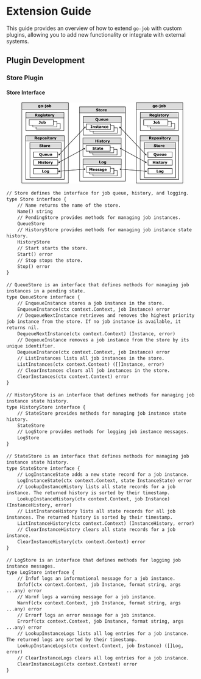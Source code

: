 # Extension Guide

This guide provides an overview of how to extend `go-job` with custom plugins, allowing you to add new functionality or integrate with external systems.

## Plugin Development

### Store Plugin

#### Store Interface

<figure>
<img src="img/job-store.png" alt="job store" />
</figure>

    // Store defines the interface for job queue, history, and logging.
    type Store interface {
        // Name returns the name of the store.
        Name() string
        // PendingStore provides methods for managing job instances.
        QueueStore
        // HistoryStore provides methods for managing job instance state history.
        HistoryStore
        // Start starts the store.
        Start() error
        // Stop stops the store.
        Stop() error
    }

    // QueueStore is an interface that defines methods for managing job instances in a pending state.
    type QueueStore interface {
        // EnqueueInstance stores a job instance in the store.
        EnqueueInstance(ctx context.Context, job Instance) error
        // DequeueNextInstance retrieves and removes the highest priority job instance from the store. If no job instance is available, it returns nil.
        DequeueNextInstance(ctx context.Context) (Instance, error)
        // DequeueInstance removes a job instance from the store by its unique identifier.
        DequeueInstance(ctx context.Context, job Instance) error
        // ListInstances lists all job instances in the store.
        ListInstances(ctx context.Context) ([]Instance, error)
        // ClearInstances clears all job instances in the store.
        ClearInstances(ctx context.Context) error
    }

    // HistoryStore is an interface that defines methods for managing job instance state history.
    type HistoryStore interface {
        // StateStore provides methods for managing job instance state history.
        StateStore
        // LogStore provides methods for logging job instance messages.
        LogStore
    }

    // StateStore is an interface that defines methods for managing job instance state history.
    type StateStore interface {
        // LogInstanceState adds a new state record for a job instance.
        LogInstanceState(ctx context.Context, state InstanceState) error
        // LookupInstanceHistory lists all state records for a job instance. The returned history is sorted by their timestamp.
        LookupInstanceHistory(ctx context.Context, job Instance) (InstanceHistory, error)
        // ListInstanceHistory lists all state records for all job instances. The returned history is sorted by their timestamp.
        ListInstanceHistory(ctx context.Context) (InstanceHistory, error)
        // ClearInstanceHistory clears all state records for a job instance.
        ClearInstanceHistory(ctx context.Context) error
    }

    // LogStore is an interface that defines methods for logging job instance messages.
    type LogStore interface {
        // Infof logs an informational message for a job instance.
        Infof(ctx context.Context, job Instance, format string, args ...any) error
        // Warnf logs a warning message for a job instance.
        Warnf(ctx context.Context, job Instance, format string, args ...any) error
        // Errorf logs an error message for a job instance.
        Errorf(ctx context.Context, job Instance, format string, args ...any) error
        // LookupInstanceLogs lists all log entries for a job instance. The returned logs are sorted by their timestamp.
        LookupInstanceLogs(ctx context.Context, job Instance) ([]Log, error)
        // ClearInstanceLogs clears all log entries for a job instance.
        ClearInstanceLogs(ctx context.Context) error
    }
